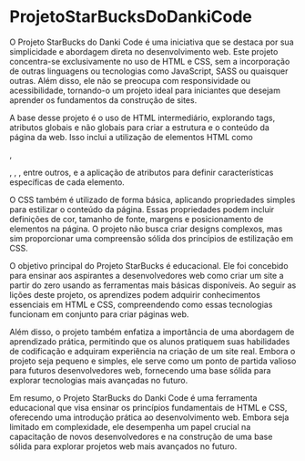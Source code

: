 # ProjetoStarBucksDoDankiCode

O Projeto StarBucks do Danki Code é uma iniciativa que se destaca por sua simplicidade e abordagem direta no desenvolvimento web. Este projeto concentra-se exclusivamente no uso de HTML e CSS, sem a incorporação de outras linguagens ou tecnologias como JavaScript, SASS ou quaisquer outras. Além disso, ele não se preocupa com responsividade ou acessibilidade, tornando-o um projeto ideal para iniciantes que desejam aprender os fundamentos da construção de sites.

A base desse projeto é o uso de HTML intermediário, explorando tags, atributos globais e não globais para criar a estrutura e o conteúdo da página da web. Isso inclui a utilização de elementos HTML como <div>, <p>, <a>, <img>, entre outros, e a aplicação de atributos para definir características específicas de cada elemento.

O CSS também é utilizado de forma básica, aplicando propriedades simples para estilizar o conteúdo da página. Essas propriedades podem incluir definições de cor, tamanho de fonte, margens e posicionamento de elementos na página. O projeto não busca criar designs complexos, mas sim proporcionar uma compreensão sólida dos princípios de estilização em CSS.

O objetivo principal do Projeto StarBucks é educacional. Ele foi concebido para ensinar aos aspirantes a desenvolvedores web como criar um site a partir do zero usando as ferramentas mais básicas disponíveis. Ao seguir as lições deste projeto, os aprendizes podem adquirir conhecimentos essenciais em HTML e CSS, compreendendo como essas tecnologias funcionam em conjunto para criar páginas web.

Além disso, o projeto também enfatiza a importância de uma abordagem de aprendizado prática, permitindo que os alunos pratiquem suas habilidades de codificação e adquiram experiência na criação de um site real. Embora o projeto seja pequeno e simples, ele serve como um ponto de partida valioso para futuros desenvolvedores web, fornecendo uma base sólida para explorar tecnologias mais avançadas no futuro.

Em resumo, o Projeto StarBucks do Danki Code é uma ferramenta educacional que visa ensinar os princípios fundamentais de HTML e CSS, oferecendo uma introdução prática ao desenvolvimento web. Embora seja limitado em complexidade, ele desempenha um papel crucial na capacitação de novos desenvolvedores e na construção de uma base sólida para explorar projetos web mais avançados no futuro.
